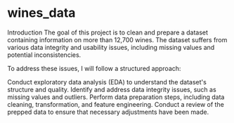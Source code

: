 # wines_data

Introduction
The goal of this project is to clean and prepare a dataset containing information on more than 12,700 wines. The dataset suffers from various data integrity and usability issues, including missing values and potential inconsistencies.

To address these issues, I will follow a structured approach:

Conduct exploratory data analysis (EDA) to understand the dataset's structure and quality.
Identify and address data integrity issues, such as missing values and outliers.
Perform data preparation steps, including data cleaning, transformation, and feature engineering.
Conduct a review of the prepped data to ensure that necessary adjustments have been made.
